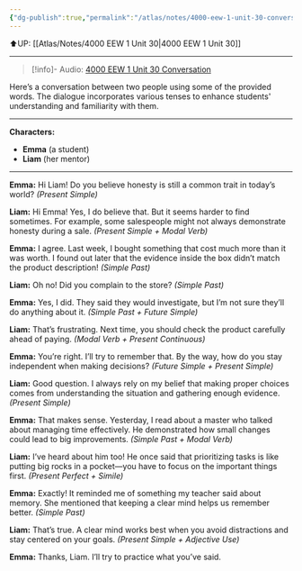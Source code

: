```yaml
---
{"dg-publish":true,"permalink":"/atlas/notes/4000-eew-1-unit-30-conversation/","noteIcon":""}
---
```


⬆️UP: [[Atlas/Notes/4000 EEW 1 Unit 30\|4000 EEW 1 Unit 30]]

---

> [!info]- Audio: [4000 EEW 1 Unit 30 Conversation]()

Here’s a conversation between two people using some of the provided words. The dialogue incorporates various tenses to enhance students' understanding and familiarity with them.

---

**Characters:**

- **Emma** (a student)
- **Liam** (her mentor)

---

**Emma:** Hi Liam! Do you believe honesty is still a common trait in today’s world? _(Present Simple)_

**Liam:** Hi Emma! Yes, I do believe that. But it seems harder to find sometimes. For example, some salespeople might not always demonstrate honesty during a sale. _(Present Simple + Modal Verb)_

**Emma:** I agree. Last week, I bought something that cost much more than it was worth. I found out later that the evidence inside the box didn’t match the product description! _(Simple Past)_

**Liam:** Oh no! Did you complain to the store? _(Simple Past)_

**Emma:** Yes, I did. They said they would investigate, but I’m not sure they’ll do anything about it. _(Simple Past + Future Simple)_

**Liam:** That’s frustrating. Next time, you should check the product carefully ahead of paying. _(Modal Verb + Present Continuous)_

**Emma:** You’re right. I’ll try to remember that. By the way, how do you stay independent when making decisions? _(Future Simple + Present Simple)_

**Liam:** Good question. I always rely on my belief that making proper choices comes from understanding the situation and gathering enough evidence. _(Present Simple)_

**Emma:** That makes sense. Yesterday, I read about a master who talked about managing time effectively. He demonstrated how small changes could lead to big improvements. _(Simple Past + Modal Verb)_

**Liam:** I’ve heard about him too! He once said that prioritizing tasks is like putting big rocks in a pocket—you have to focus on the important things first. _(Present Perfect + Simile)_

**Emma:** Exactly! It reminded me of something my teacher said about memory. She mentioned that keeping a clear mind helps us remember better. _(Simple Past)_

**Liam:** That’s true. A clear mind works best when you avoid distractions and stay centered on your goals. _(Present Simple + Adjective Use)_

**Emma:** Thanks, Liam. I’ll try to practice what you’ve said.